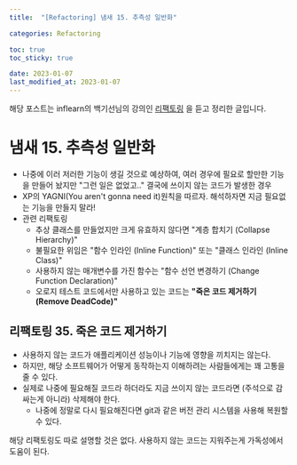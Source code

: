 ```yaml
---
title:  "[Refactoring] 냄새 15. 추측성 일반화"

categories: Refactoring

toc: true
toc_sticky: true

date: 2023-01-07
last_modified_at: 2023-01-07
---
```


해당 포스트는 inflearn의 백기선님의 강의인 [리팩토링](https://www.inflearn.com/course/%EB%A6%AC%ED%8C%A9%ED%86%A0%EB%A7%81) 을 듣고 정리한 글입니다.

# 냄새 15. 추측성 일반화

- 나중에 이러 저러한 기능이 생길 것으로 예상하여, 여러 경우에 필요로 할만한 기능을 만들어 놨지만 "그런 일은 없었고.." 결국에 쓰이지 않는 코드가 발생한 경우
- XP의 YAGNI(You aren't gonna need it)원칙을 따르자. 해석하자면 지금 필요없는 기능을 만들지 말라!
- 관련 리팩토링
  - 추상 클래스를 만들었지만 크게 유효하지 않다면 "계층 합치기 (Collapse Hierarchy)"
  - 불필요한 위임은 "함수 인라인 (Inline Function)" 또는 "클래스 인라인 (Inline Class)"
  - 사용하지 않는 매개변수를 가진 함수는 "함수 선언 변경하기 (Change Function Declaration)"
  - 오로지 테스트 코드에서만 사용하고 있는 코드는 **"죽은 코드 제거하기 (Remove DeadCode)"**


## 리팩토링 35. 죽은 코드 제거하기

- 사용하지 않는 코드가 애플리케이션 성능이나 기능에 영향을 끼치지는 않는다.
- 하지만, 해당 소프트웨어가 어떻게 동작하는지 이해하려는 사람들에게는 꽤 고통을 줄 수 있다.
- 실제로 나중에 필요해질 코드라 하더라도 지금 쓰이지 않는 코드라면 (주석으로 감싸는게 아니라) 삭제해야 한다.
  - 나중에 정말로 다시 필요해진다면 git과 같은 버전 관리 시스템을 사용해 복원할 수 있다.


해당 리팩토링도 따로 설명할 것은 없다. 사용하지 않는 코드는 지워주는게 가독성에서 도움이 된다.